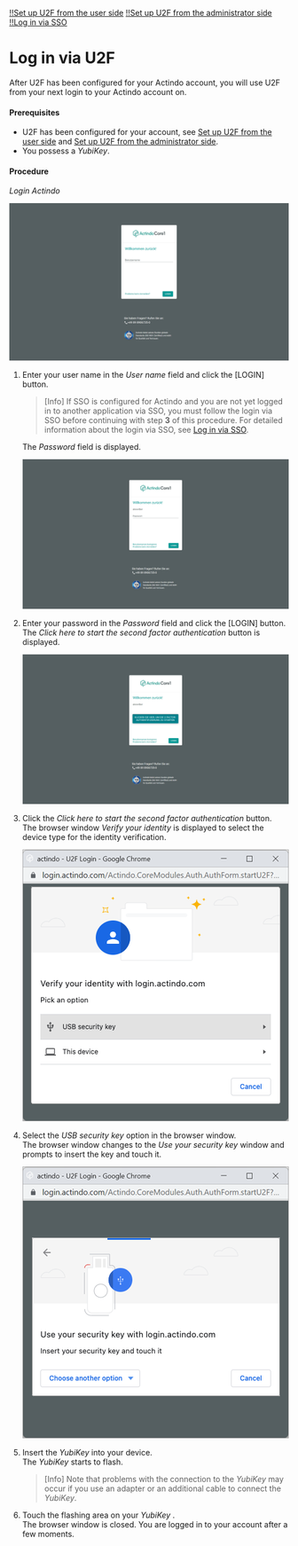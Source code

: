 [!!Set up U2F from the user side](../../MFA/Integration/01_UserSetupActindo.md)
[!!Set up U2F from the administrator side](../../MFA/Integration/02_AdminSetupActindo.md)
[!!Log in via SSO](../../SSO/Operation/01_SSOLogin.md)

# Log in via U2F

After U2F has been configured for your Actindo account, you will use U2F from your next login to your Actindo account on.

#### Prerequisites

- U2F has been configured for your account, see [Set up U2F from the user side](../../MFA/Integration/01_UserSetupActindo.md) and [Set up U2F from the administrator side](../../MFA/Integration/02_AdminSetupActindo.md).
- You possess a *YubiKey*.

#### Procedure

*Login Actindo*

![Login user name](../../../Assets/Screenshots/Core1Platform/LoginUsername.png "[Login user name]")

1. Enter your user name in the *User name* field and click the [LOGIN] button.   

    > [Info] If SSO is configured for Actindo and you are not yet logged in to another application via SSO, you must follow the login via SSO before continuing with step **3** of this procedure. For detailed information about the login via SSO, see [Log in via SSO](../../SSO/Operation/01_SSOLogin.md).

    The *Password* field is displayed.

    ![Login password](../../../Assets/Screenshots/Core1Platform/LoginPassword.png "[Login password]")

2. Enter your password in the *Password* field and click the [LOGIN] button.   
    The *Click here to start the second factor authentication* button is displayed.

    ![Login U2F](../../../Assets/Screenshots/Core1Platform/LoginU2F.png "[Login U2F]")

3. Click the *Click here to start the second factor authentication* button.    
    The browser window *Verify your identity* is displayed to select the device type for the identity verification.

    ![Verify your identity](../../../Assets/Screenshots/Core1Platform/ProfileSettings/U2F/VerifyIdentity.png "[Verify your identity]")

4. Select the *USB security key* option in the browser window.   
    The browser window changes to the *Use your security key* window and prompts to insert the key and touch it.

    ![Use security key](../../../Assets/Screenshots/Core1Platform/ProfileSettings/U2F/UseSecurityKey.png "[Use security key]")

5. Insert the *YubiKey* into your device.   
    The *YubiKey* starts to flash.

    > [Info] Note that problems with the connection to the *YubiKey* may occur if you use an adapter or an additional cable to connect the *YubiKey*.

6. Touch the flashing area on your *YubiKey* .   
    The browser window is closed. You are logged in to your account after a few moments.  
